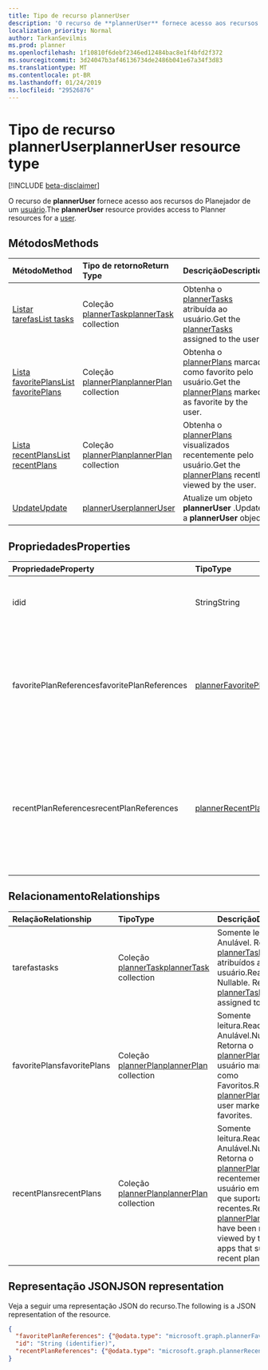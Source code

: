 ```yaml
---
title: Tipo de recurso plannerUser
description: 'O recurso de **plannerUser** fornece acesso aos recursos do Planejador de um usuário. '
localization_priority: Normal
author: TarkanSevilmis
ms.prod: planner
ms.openlocfilehash: 1f10810f6debf2346ed12484bac8e1f4bfd2f372
ms.sourcegitcommit: 3d24047b3af46136734de2486b041e67a34f3d83
ms.translationtype: MT
ms.contentlocale: pt-BR
ms.lasthandoff: 01/24/2019
ms.locfileid: "29526876"
---
```

# <a name="planneruser-resource-type"></a><span data-ttu-id="49663-103">Tipo de recurso plannerUser</span><span class="sxs-lookup"><span data-stu-id="49663-103">plannerUser resource type</span></span>

[!INCLUDE [beta-disclaimer](../../includes/beta-disclaimer.md)]

<span data-ttu-id="49663-104">O recurso de **plannerUser** fornece acesso aos recursos do Planejador de um [usuário](user.md).</span><span class="sxs-lookup"><span data-stu-id="49663-104">The **plannerUser** resource provides access to Planner resources for a [user](user.md).</span></span> 


## <a name="methods"></a><span data-ttu-id="49663-105">Métodos</span><span class="sxs-lookup"><span data-stu-id="49663-105">Methods</span></span>

| <span data-ttu-id="49663-106">Método</span><span class="sxs-lookup"><span data-stu-id="49663-106">Method</span></span>           | <span data-ttu-id="49663-107">Tipo de retorno</span><span class="sxs-lookup"><span data-stu-id="49663-107">Return Type</span></span>    |<span data-ttu-id="49663-108">Descrição</span><span class="sxs-lookup"><span data-stu-id="49663-108">Description</span></span>|
|:---------------|:--------|:----------|
|[<span data-ttu-id="49663-109">Listar tarefas</span><span class="sxs-lookup"><span data-stu-id="49663-109">List tasks</span></span>](../api/planneruser-list-tasks.md) |<span data-ttu-id="49663-110">Coleção [plannerTask](plannertask.md)</span><span class="sxs-lookup"><span data-stu-id="49663-110">[plannerTask](plannertask.md) collection</span></span>| <span data-ttu-id="49663-111">Obtenha o [plannerTasks](plannertask.md) atribuída ao usuário.</span><span class="sxs-lookup"><span data-stu-id="49663-111">Get the [plannerTasks](plannertask.md) assigned to the user.</span></span>|
|[<span data-ttu-id="49663-112">Lista favoritePlans</span><span class="sxs-lookup"><span data-stu-id="49663-112">List favoritePlans</span></span>](../api/planneruser-list-favoriteplans.md) |<span data-ttu-id="49663-113">Coleção [plannerPlan](plannerplan.md)</span><span class="sxs-lookup"><span data-stu-id="49663-113">[plannerPlan](plannerplan.md) collection</span></span>| <span data-ttu-id="49663-114">Obtenha o [plannerPlans](plannerplan.md) marcado como favorito pelo usuário.</span><span class="sxs-lookup"><span data-stu-id="49663-114">Get the [plannerPlans](plannerplan.md) marked as favorite by the user.</span></span>|
|[<span data-ttu-id="49663-115">Lista recentPlans</span><span class="sxs-lookup"><span data-stu-id="49663-115">List recentPlans</span></span>](../api/planneruser-list-recentplans.md) |<span data-ttu-id="49663-116">Coleção [plannerPlan](plannerplan.md)</span><span class="sxs-lookup"><span data-stu-id="49663-116">[plannerPlan](plannerplan.md) collection</span></span>| <span data-ttu-id="49663-117">Obtenha o [plannerPlans](plannerplan.md) visualizados recentemente pelo usuário.</span><span class="sxs-lookup"><span data-stu-id="49663-117">Get the [plannerPlans](plannerplan.md) recently viewed by the user.</span></span>|
|[<span data-ttu-id="49663-118">Update</span><span class="sxs-lookup"><span data-stu-id="49663-118">Update</span></span>](../api/planneruser-update.md) | [<span data-ttu-id="49663-119">plannerUser</span><span class="sxs-lookup"><span data-stu-id="49663-119">plannerUser</span></span>](planneruser.md)| <span data-ttu-id="49663-120">Atualize um objeto **plannerUser** .</span><span class="sxs-lookup"><span data-stu-id="49663-120">Update a **plannerUser** object.</span></span> |


## <a name="properties"></a><span data-ttu-id="49663-121">Propriedades</span><span class="sxs-lookup"><span data-stu-id="49663-121">Properties</span></span>
| <span data-ttu-id="49663-122">Propriedade</span><span class="sxs-lookup"><span data-stu-id="49663-122">Property</span></span>     | <span data-ttu-id="49663-123">Tipo</span><span class="sxs-lookup"><span data-stu-id="49663-123">Type</span></span>   |<span data-ttu-id="49663-124">Descrição</span><span class="sxs-lookup"><span data-stu-id="49663-124">Description</span></span>|
|:---------------|:--------|:----------|
|<span data-ttu-id="49663-125">id</span><span class="sxs-lookup"><span data-stu-id="49663-125">id</span></span>|<span data-ttu-id="49663-126">String</span><span class="sxs-lookup"><span data-stu-id="49663-126">String</span></span>| <span data-ttu-id="49663-127">Somente leitura.</span><span class="sxs-lookup"><span data-stu-id="49663-127">Read-only.</span></span> <span data-ttu-id="49663-128">Identificador do plannerUser</span><span class="sxs-lookup"><span data-stu-id="49663-128">Identifier of the plannerUser</span></span>|
|<span data-ttu-id="49663-129">favoritePlanReferences</span><span class="sxs-lookup"><span data-stu-id="49663-129">favoritePlanReferences</span></span>|[<span data-ttu-id="49663-130">plannerFavoritePlanReferenceCollection</span><span class="sxs-lookup"><span data-stu-id="49663-130">plannerFavoritePlanReferenceCollection</span></span>](plannerfavoriteplanreferencecollection.md)| <span data-ttu-id="49663-131">Uma coleção que contém as referências para os planos de que o usuário tenha marcado como Favoritos.</span><span class="sxs-lookup"><span data-stu-id="49663-131">A collection containing the references to the plans that the user has marked as favorites.</span></span>|
|<span data-ttu-id="49663-132">recentPlanReferences</span><span class="sxs-lookup"><span data-stu-id="49663-132">recentPlanReferences</span></span>|[<span data-ttu-id="49663-133">plannerRecentPlanReferenceCollection</span><span class="sxs-lookup"><span data-stu-id="49663-133">plannerRecentPlanReferenceCollection</span></span>](plannerrecentplanreferencecollection.md)| <span data-ttu-id="49663-134">Uma coleção que contém referências para os planos que foram visualizados recentemente pelo usuário em aplicativos que suportam planos recentes.</span><span class="sxs-lookup"><span data-stu-id="49663-134">A collection containing references to the plans that were viewed recently by the user in apps that support recent plans.</span></span>|

## <a name="relationships"></a><span data-ttu-id="49663-135">Relacionamento</span><span class="sxs-lookup"><span data-stu-id="49663-135">Relationships</span></span>
| <span data-ttu-id="49663-136">Relação</span><span class="sxs-lookup"><span data-stu-id="49663-136">Relationship</span></span> | <span data-ttu-id="49663-137">Tipo</span><span class="sxs-lookup"><span data-stu-id="49663-137">Type</span></span>   |<span data-ttu-id="49663-138">Descrição</span><span class="sxs-lookup"><span data-stu-id="49663-138">Description</span></span>|
|:---------------|:--------|:----------|
|<span data-ttu-id="49663-139">tarefas</span><span class="sxs-lookup"><span data-stu-id="49663-139">tasks</span></span>|<span data-ttu-id="49663-140">Coleção [plannerTask](plannertask.md)</span><span class="sxs-lookup"><span data-stu-id="49663-140">[plannerTask](plannertask.md) collection</span></span>| <span data-ttu-id="49663-p102">Somente leitura. Anulável. Returna o [plannerTasks](plannertask.md) atribuídos ao usuário.</span><span class="sxs-lookup"><span data-stu-id="49663-p102">Read-only. Nullable. Returns the [plannerTasks](plannertask.md) assigned to the user.</span></span>|
|<span data-ttu-id="49663-144">favoritePlans</span><span class="sxs-lookup"><span data-stu-id="49663-144">favoritePlans</span></span>|<span data-ttu-id="49663-145">Coleção [plannerPlan](plannerplan.md)</span><span class="sxs-lookup"><span data-stu-id="49663-145">[plannerPlan](plannerplan.md) collection</span></span>| <span data-ttu-id="49663-146">Somente leitura.</span><span class="sxs-lookup"><span data-stu-id="49663-146">Read-only.</span></span> <span data-ttu-id="49663-147">Anulável.</span><span class="sxs-lookup"><span data-stu-id="49663-147">Nullable.</span></span> <span data-ttu-id="49663-148">Retorna o [plannerPlans](plannerplan.md) que o usuário marcado como Favoritos.</span><span class="sxs-lookup"><span data-stu-id="49663-148">Returns the [plannerPlans](plannerplan.md) that the user marked as favorites.</span></span>|
|<span data-ttu-id="49663-149">recentPlans</span><span class="sxs-lookup"><span data-stu-id="49663-149">recentPlans</span></span>|<span data-ttu-id="49663-150">Coleção [plannerPlan](plannerplan.md)</span><span class="sxs-lookup"><span data-stu-id="49663-150">[plannerPlan](plannerplan.md) collection</span></span>| <span data-ttu-id="49663-151">Somente leitura.</span><span class="sxs-lookup"><span data-stu-id="49663-151">Read-only.</span></span> <span data-ttu-id="49663-152">Anulável.</span><span class="sxs-lookup"><span data-stu-id="49663-152">Nullable.</span></span> <span data-ttu-id="49663-153">Retorna o [plannerPlans](plannerplan.md) exibidos recentemente pelo usuário em aplicativos que suportam planos recentes.</span><span class="sxs-lookup"><span data-stu-id="49663-153">Returns the [plannerPlans](plannerplan.md) that have been recently viewed by the user in apps that support recent plans.</span></span> |

## <a name="json-representation"></a><span data-ttu-id="49663-154">Representação JSON</span><span class="sxs-lookup"><span data-stu-id="49663-154">JSON representation</span></span>
<span data-ttu-id="49663-155">Veja a seguir uma representação JSON do recurso.</span><span class="sxs-lookup"><span data-stu-id="49663-155">The following is a JSON representation of the resource.</span></span>

<!-- {
  "blockType": "resource",
  "optionalProperties": [

  ],
  "@odata.type": "microsoft.graph.plannerUser"
}-->

```json
{
  "favoritePlanReferences": {"@odata.type": "microsoft.graph.plannerFavoritePlanReferenceCollection"},
  "id": "String (identifier)",
  "recentPlanReferences": {"@odata.type": "microsoft.graph.plannerRecentPlanReferenceCollection"}
}

```

<!-- uuid: 8fcb5dbc-d5aa-4681-8e31-b001d5168d79
2015-10-25 14:57:30 UTC -->
<!--
{
  "type": "#page.annotation",
  "description": "plannerUser resource",
  "keywords": "",
  "section": "documentation",
  "tocPath": "",
  "suppressions": [
    "Error: /api-reference/beta/resources/planneruser.md:\r\n      Exception processing links.\r\n    System.ArgumentException: Link Definition was null. Link text: !INCLUDE [beta-disclaimer](../../includes/beta-disclaimer.md)\r\n      at ApiDoctor.Validation.DocFile.get_LinkDestinations()\r\n      at ApiDoctor.Validation.DocSet.ValidateLinks(Boolean includeWarnings, String[] relativePathForFiles, IssueLogger issues, Boolean requireFilenameCaseMatch, Boolean printOrphanedFiles)"
  ]
}
-->
